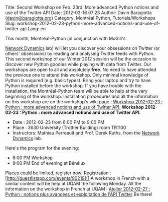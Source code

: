 Title: Second Workshop on Feb. 23rd: More advanced Python notions and use of the Twitter API
Date: 2012-02-16 07:23
Author: Davin Baragiotta (davin@baragiotta.org)
Category: Montréal Python, Tutorials/Workshops
Slug: workshop-2012-02-23-python-more-advanced-notions-and-use-of-twitter-api
Lang: en

<!--:en-->This month, Montréal-Python (in conjunction with McGill's
[Network Dynamics][] lab) will let you discover your obsessions on
Twitter (or others' obsessions) by reading and analysing Twitter feeds
with Python. This second workshop of our Winter 2012 session will be the
occasion to discover new Python goodies while playing with data from
Twitter. Our workshops are open to all and absolutely **free**. No need
to have attended the previous one to attend this workshop. Only minimal
knowledge of Python is required (e.g: basic types). Bring your laptop
and try to have Python installed before the workshop. If you have
trouble with the installation, the Montréal-Python team will be able to
help at the very beginning of the workshop. Installation procedures and
all the information on this workshop are on the workshop's wiki page :
[Workshop 2012-02-23 : Python : more advanced notions and use of Twitter
API.][] **Workshop 2012-02-23 : Python : more advanced notions and use
of Twitter API.**

-   Date : 2012-02-23 from 6:00 PM to 9:00 PM
-   Place : 3630 University (Trottier Building) room TR1100
-   Instructors: Mathieu Perreault and Prof. Derek Ruths, from the
    [Network Dynamics][1] lab.

Here's the program for the evening:

-   6:00 PM Workshop
-   9:00 PM End of evening at Bénélux

Places could be limited, register now! Registration :
[http://guestlistapp.com/events/90219][] A workshop in French with a
similar content will be help at UQAM the following Monday. All the
information on the workshop in French at UQAM : [Atelier 2012-02-27 :
Python : notions plus avancées et exploitation de l'API Twitter][] Be
there!

  [Network Dynamics]: http://networkdynamics.org/
  [Workshop 2012-02-23 : Python : more advanced notions and use of
  Twitter API.]: http://montrealpython.org/r/projects/workshops/wiki/2012-02-23
  [1]: http://www.networkdynamics.org/
  [http://guestlistapp.com/events/90219]: http://guestlistapp.com/events/90219
  [Atelier 2012-02-27 : Python : notions plus avancées et exploitation
  de l'API Twitter]: http://montrealpython.org/r/projects/workshops/wiki/2012-02-27
